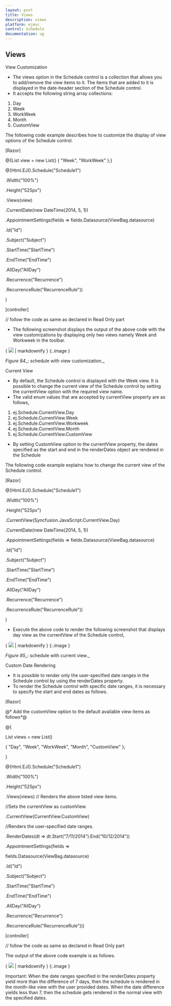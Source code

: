 ```yaml
---
layout: post
title: Views
description: views
platform: ejmvc
control: Schedule
documentation: ug
---
```


## Views

View Customization

* The views option in the Schedule control is a collection that allows you to add/remove the view items to it. The items that are added to it is displayed in the date-header section of the Schedule control.
* It accepts the following string array collections:
1. Day
2. Week
3. WorkWeek
4. Month
5. CustomView

The following code example describes how to customize the display of view options of the Schedule control.


[Razor]

@{List<string> view = new List<string>() { "Week", "WorkWeek" };}

@(Html.EJ().Schedule("Schedule1")

.Width("100%")

.Height("525px")

.Views(view)

.CurrentDate(new DateTime(2014, 5, 1))

.AppointmentSettings(fields => fields.Datasource(ViewBag.datasource)

.Id("Id")

.Subject("Subject")

.StartTime("StartTime")

.EndTime("EndTime")

.AllDay("AllDay")

.Recurrence("Recurrence")

.RecurrenceRule("RecurrenceRule"))

)



[controller]

// follow the code as same as declared in Read Only part





* The following screenshot displays the output of the above code with the view customizations by displaying only two views namely Week and Workweek in the toolbar.

{ ![](Views_images/Views_img1.png) | markdownify }
{:.image }


_Figure_ _84__: schedule with view customization._

Current View

* By default, the Schedule control is displayed with the Week view. It is possible to change the current view of the Schedule control by setting the currentView option with the required view name. 
* The valid enum values that are accepted by currentView property are as follows,
1. ej.Schedule.CurrentView.Day
2. ej.Schedule.CurrentView.Week
3. ej.Schedule.CurrentView.Workweek
4. ej.Schedule.CurrentView.Month
5. ej.Schedule.CurrentView.CustomView
* By setting CustomView option to the currentView property, the dates specified as the start and end in the renderDates object are rendered in the Schedule

The following code example explains how to change the current view of the Schedule control.



[Razor]



@(Html.EJ().Schedule("Schedule1")

.Width("100%")

.Height("525px")

.CurrentView(Syncfusion.JavaScript.CurrentView.Day)

.CurrentDate(new DateTime(2014, 5, 1))

.AppointmentSettings(fields => fields.Datasource(ViewBag.datasource)

.Id("Id")

.Subject("Subject")

.StartTime("StartTime")

.EndTime("EndTime")

.AllDay("AllDay")

.Recurrence("Recurrence")

.RecurrenceRule("RecurrenceRule"))

)



* Execute the above code to render the following screenshot that displays day view as the currentView of the Schedule control,

{ ![](Views_images/Views_img2.png) | markdownify }
{:.image }


   _Figure_ _85__:  schedule with current view._

Custom Date Rendering

* It is possible to render only the user-specified date ranges in the Schedule control by using the renderDates property. 
* To render the Schedule control with specific date ranges, it is necessary to specify the start and end dates as follows.



[Razor]



@* Add the customView option to the default available view items as follows*@

@{

List<string> views = new List<string>()

{ "Day", "Week", "WorkWeek", "Month", "CustomView" };

}





@(Html.EJ().Schedule("Schedule1")

.Width("100%")

.Height("525px")

.Views(views) // Renders the above listed view items.



//Sets the currentView as customView.

.CurrentView(CurrentView.CustomView)



//Renders the user-specified date ranges.

.RenderDates(dt => dt.Start(“7/11/2014”).End(“10/12/2014”))



.AppointmentSettings(fields =>

fields.Datasource(ViewBag.datasource)

.Id("Id")

.Subject("Subject")

.StartTime("StartTime")

.EndTime("EndTime")

.AllDay("AllDay")

.Recurrence("Recurrence")

.RecurrenceRule("RecurrenceRule")))



[controller]

// follow the code as same as declared in Read Only part





The output of the above code example is as follows.

{ ![](Views_images/Views_img3.png) | markdownify }
{:.image }




Important: When the date ranges specified in the renderDates property yield more than the difference of 7 days, then the schedule is rendered in the month-like view with the user provided dates. When the date difference yields less than 7, then the schedule gets rendered in the normal view with the specified dates.



